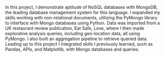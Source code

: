 In this project, I demonstrate aptitude of NoSQL databases with MongoDB, the leading database management system for this language. I expanded my skills working with non-relational documents, utilizing the PyMongo library to interface with Mongo databases using Python. Data was imported from a UK restaurant review publication, Eat Safe, Love, where I then made explorative analysis queries, including geo-location data, all using PyMongo. I also built an aggregation pipeline to retrieve queried data.  Leading up to this project I integrated skills I previously learned, such as Pandas, APIs, and Matplotlib, with Mongo databases and queries. 

